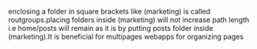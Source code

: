 enclosing a folder in square brackets like (marketing) is called routgroups.placing folders inside (marketing) will not increase path length
i.e home/posts will remain as it is by putting posts folder inside (marketing).It is beneficial for multipages webapps for organizing pages